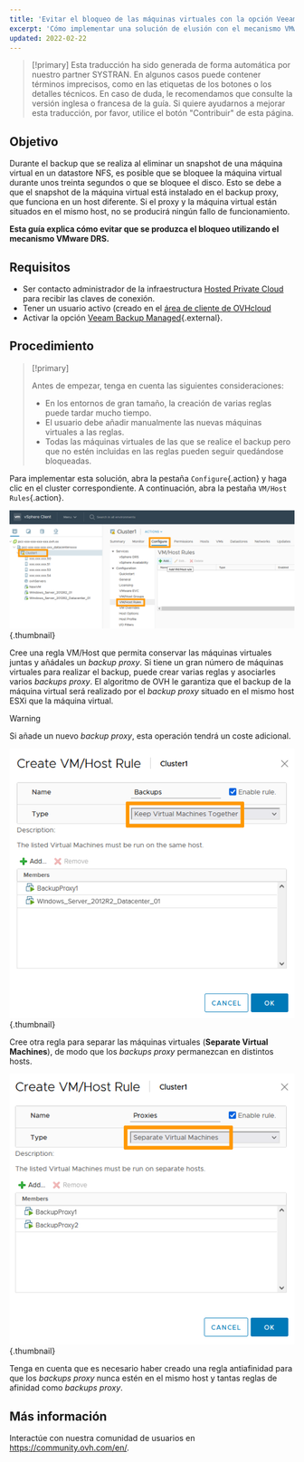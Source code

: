 ```yaml
---
title: 'Evitar el bloqueo de las máquinas virtuales con la opción Veeam Backup Managed'
excerpt: 'Cómo implementar una solución de elusión con el mecanismo VMware DRS'
updated: 2022-02-22
---
```


> [!primary]
> Esta traducción ha sido generada de forma automática por nuestro partner SYSTRAN. En algunos casos puede contener términos imprecisos, como en las etiquetas de los botones o los detalles técnicos. En caso de duda, le recomendamos que consulte la versión inglesa o francesa de la guía. Si quiere ayudarnos a mejorar esta traducción, por favor, utilice el botón "Contribuir" de esta página.
>


## Objetivo

Durante el backup que se realiza al eliminar un snapshot de una máquina virtual en un datastore NFS, es posible que se bloquee la máquina virtual durante unos treinta segundos o que se bloquee el disco.
Esto se debe a que el snapshot de la máquina virtual está instalado en el backup proxy, que funciona en un host diferente. Si el proxy y la máquina virtual están situados en el mismo host, no se producirá ningún fallo de funcionamiento.

**Esta guía explica cómo evitar que se produzca el bloqueo utilizando el mecanismo VMware DRS.**

## Requisitos

- Ser contacto administrador de la infraestructura [Hosted Private Cloud](https://www.ovhcloud.com/es/enterprise/products/hosted-private-cloud/) para recibir las claves de conexión.
- Tener un usuario activo (creado en el [área de cliente de OVHcloud](https://ca.ovh.com/auth/?action=gotomanager&from=https://www.ovh.com/world/&ovhSubsidiary=ws)
- Activar la opción [Veeam Backup Managed](https://www.ovhcloud.com/es/enterprise/products/hosted-private-cloud/veeam-backup-managed/){.external}.

## Procedimiento

> [!primary]
>
> Antes de empezar, tenga en cuenta las siguientes consideraciones:
>
> - En los entornos de gran tamaño, la creación de varias reglas puede tardar mucho tiempo.
> - El usuario debe añadir manualmente las nuevas máquinas virtuales a las reglas.
> - Todas las máquinas virtuales de las que se realice el backup pero que no estén incluidas en las reglas pueden seguir quedándose bloqueadas.
>

Para implementar esta solución, abra la pestaña `Configure`{.action} y haga clic en el cluster correspondiente. A continuación, abra la pestaña `VM/Host Rules`{.action}.

![vSphere](images/en01add.png){.thumbnail}

Cree una regla VM/Host que permita conservar las máquinas virtuales juntas y añádales un *backup proxy*. Si tiene un gran número de máquinas virtuales para realizar el backup, puede crear varias reglas y asociarles varios *backups proxy*. El algoritmo de OVH le garantiza que el backup de la máquina virtual será realizado por el *backup proxy* situado en el mismo host ESXi que la máquina virtual.

> [!warning]
>
> Si añade un nuevo *backup proxy*, esta operación tendrá un coste adicional.
>

![proxy](images/en02proxy.png){.thumbnail}

Cree otra regla para separar las máquinas virtuales (**Separate Virtual Machines**), de modo que los *backups proxy* permanezcan en distintos hosts.

![proxy](images/en03proxy2.png){.thumbnail}

Tenga en cuenta que es necesario haber creado una regla antiafinidad para que los *backups proxy* nunca estén en el mismo host y tantas reglas de afinidad como *backups proxy*.

## Más información

Interactúe con nuestra comunidad de usuarios en <https://community.ovh.com/en/>.
